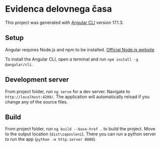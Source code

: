 # Evidenca delovnega časa

This project was generated with [Angular CLI](https://github.com/angular/angular-cli) version 17.1.3.

## Setup

Angular requires Node.js and npm to be installed. [Official Node.js website](https://nodejs.org/en)

To install the Angular CLI, open a terminal and run `npm install -g @angular/cli`.

## Development server

From project folder, run `ng serve` for a dev server. Navigate to `http://localhost:4200/`. The application will automatically reload if you change any of the source files.

## Build

From project folder, run `ng build --base-href .` to build the project. Move to the output location (`dist\zaposleni`).
There you can run a python server to run the app (`python -m http.server 8000`).


